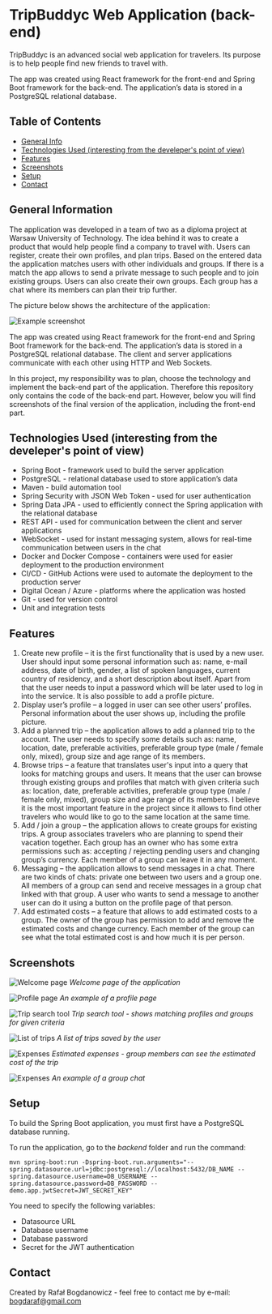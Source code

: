 # TripBuddyc Web Application (back-end)

TripBuddyc is an advanced social web application for travelers. Its purpose is to help people find new friends to travel with.

The app was created using React framework for the front-end and Spring Boot framework for the back-end. The application’s data is stored in
a PostgreSQL relational database.

## Table of Contents

* [General Info](#general-information)
* [Technologies Used (interesting from the develeper's point of view)](#technologies-used)
* [Features](#features)
* [Screenshots](#screenshots)
* [Setup](#setup)
* [Contact](#contact)

## General Information

The application was developed in a team of two as a diploma project at Warsaw University of Technology. The idea behind it was to create a
product that would help people find a company to travel with. Users can register, create their own profiles, and plan trips. Based on
the entered data the application matches users with other individuals and groups. If there is a match the app allows to send a private
message to such people and to join existing groups. Users can also create their own groups. Each group has a chat where its members can
plan their trip further.

The picture below shows the architecture of the application:

![Example screenshot](images/system_architecture.png)

The app was created using React framework for the front-end and Spring Boot framework for the back-end. The application’s data is stored in
a PostgreSQL relational database. The client and server applications communicate with each other using HTTP and Web Sockets.

In this project, my responsibility was to plan, choose the technology and implement the back-end part of the application. Therefore this
repository only contains the code of the back-end part. However, below you will find screenshots of the final version of the application,
including the front-end part.

## Technologies Used (interesting from the develeper's point of view)

- Spring Boot - framework used to build the server application
- PostgreSQL - relational database used to store application’s data
- Maven - build automation tool
- Spring Security with JSON Web Token - used for user authentication
- Spring Data JPA - used to efficiently connect the Spring application with the relational database
- REST API - used for communication between the client and server applications
- WebSocket - used for instant messaging system, allows for real-time communication between users in the chat
- Docker and Docker Compose - containers were used for easier deployment to the production environment
- CI/CD - GitHub Actions were used to automate the deployment to the production server
- Digital Ocean / Azure - platforms where the application was hosted
- Git - used for version control
- Unit and integration tests

## Features

1. Create new profile – it is the first functionality that is used by a new user. User should
input some personal information such as: name, e-mail address, date of birth, gender, a list
of spoken languages, current country of residency, and a short description about itself.
Apart from that the user needs to input a password which will be later used to log in
into the service. It is also possible to add a profile picture.
2. Display user’s profile – a logged in user can see other users’ profiles. Personal
information about the user shows up, including the profile picture.
3. Add a planned trip – the application allows to add a planned trip to the account. The user needs
to specify some details such as: name, location, date, preferable activities, preferable
group type (male / female only, mixed), group size and age range of its members.
4. Browse trips – a feature that translates user's input into a query that looks for
matching groups and users. It means that the user can browse through existing
groups and profiles that match with given criteria such as: location, date, preferable activities,
preferable group type (male / female only, mixed), group size and age range of its
members. I believe it is the most important feature in the project since it allows
to find other travelers who would like to go to the same location at the same time.
5. Add / join a group – the application allows to create groups for existing trips.
A group associates travelers who are planning to spend their vacation together. Each
group has an owner who has some extra permissions such as: accepting / rejecting
pending users and changing group’s currency. Each member of a group can leave it in any moment.
6. Messaging – the application allows to send messages in a chat. There are two kinds
of chats: private one between two users and a group one. All members of a group can
send and receive messages in a group chat linked with that group. A user who wants
to send a message to another user can do it using a button on the profile page of that person.
7. Add estimated costs – a feature that allows to add estimated costs to a group. The
owner of the group has permission to add and remove the estimated costs and change currency. Each
member of the group can see what the total estimated cost is and how much it is per person.

## Screenshots

![Welcome page](images/welcome_page.jpg)
*Welcome page of the application*

![Profile page](images/profile.PNG)
*An example of a profile page*

![Trip search tool](images/trip_search.PNG)
*Trip search tool - shows matching profiles and groups for given criteria*

![List of trips](images/trips.PNG)
*A list of trips saved by the user*

![Expenses](images/expenses.PNG)
*Estimated expenses - group members can see the estimated cost of the trip*

![Expenses](images/chat.PNG)
*An example of a group chat*

## Setup

To build the Spring Boot application, you must first have a PostgreSQL database running.

To run the application, go to the *backend* folder and run the command:

`mvn spring-boot:run -Dspring-boot.run.arguments="--spring.datasource.url=jdbc:postgresql://localhost:5432/DB_NAME --spring.datasource.username=DB_USERNAME --spring.datasource.password=DB_PASSWORD --demo.app.jwtSecret=JWT_SECRET_KEY"`

You need to specify the following variables:
- Datasource URL
- Database username
- Database password
- Secret for the JWT authentication

## Contact

Created by Rafał Bogdanowicz - feel free to contact me by e-mail: <bogdaraf@gmail.com>